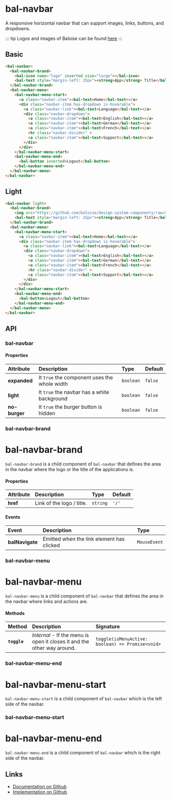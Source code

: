 # bal-navbar

<!-- START: human documentation top -->

A responsive horizontal navbar that can support images, links, buttons, and dropdowns.

::: tip
Logos and images of Baloise can be found [here](https://www.baloise.com/de/home/ueber-uns/wer-wir-sind/bilder-logos.html)
:::

<!-- END: human documentation top -->

## Basic

<ClientOnly>  <docs-demo-bal-navbar-64></docs-demo-bal-navbar-64></ClientOnly>

```html
<bal-navbar>
  <bal-navbar-brand>
    <bal-icon name="logo" inverted size="large"></bal-icon>
    <bal-text style="margin-left: 15px"><strong>App</strong> Title</bal-text>
  </bal-navbar-brand>
  <bal-navbar-menu>
    <bal-navbar-menu-start>
      <a class="navbar-item"><bal-text>Home</bal-text></a>
      <div class="navbar-item has-dropdown is-hoverable">
        <a class="navbar-link"><bal-text>Language</bal-text></a>
        <div class="navbar-dropdown">
          <a class="navbar-item"><bal-text>English</bal-text></a>
          <a class="navbar-item"><bal-text>German</bal-text></a>
          <a class="navbar-item"><bal-text>French</bal-text></a>
          <hr class="navbar-divider" >
          <a class="navbar-item"><bal-text>Support</bal-text></a>
        </div>
      </div>
    </bal-navbar-menu-start>
    <bal-navbar-menu-end>
      <bal-button inverted>Logout</bal-button>
    </bal-navbar-menu-end>
  </bal-navbar-menu>
</bal-navbar>
```

## Light

<ClientOnly>  <docs-demo-bal-navbar-65></docs-demo-bal-navbar-65></ClientOnly>

```html
<bal-navbar light>
  <bal-navbar-brand>
    <img src="https://github.com/baloise/design-system-components/raw/master/resources/images/logo.svg" >
    <bal-text style="margin-left: 15px"><strong>App</strong> Title</bal-text>
  </bal-navbar-brand>
  <bal-navbar-menu>
    <bal-navbar-menu-start>
      <a class="navbar-item"><bal-text>Home</bal-text></a>
      <div class="navbar-item has-dropdown is-hoverable">
        <a class="navbar-link"><bal-text>Language</bal-text></a>
        <div class="navbar-dropdown">
          <a class="navbar-item"><bal-text>English</bal-text></a>
          <a class="navbar-item"><bal-text>German</bal-text></a>
          <a class="navbar-item"><bal-text>French</bal-text></a>
          <hr class="navbar-divider" >
          <a class="navbar-item"><bal-text>Support</bal-text></a>
        </div>
      </div>
    </bal-navbar-menu-start>
    <bal-navbar-menu-end>
      <bal-button>Logout</bal-button>
    </bal-navbar-menu-end>
  </bal-navbar-menu>
</bal-navbar>
```


## API

### bal-navbar

#### Properties

| Attribute     | Description                                  | Type      | Default |
| :------------ | :------------------------------------------- | :-------- | :------ |
| **expanded**  | It `true` the component uses the whole width | `boolean` | `false` |
| **light**     | It `true` the navbar has a white background  | `boolean` | `false` |
| **no-burger** | It `true` the burger button is hidden        | `boolean` | `false` |

### bal-navbar-brand


# bal-navbar-brand 

`bal-navbar-brand` is a child component of `bal-navbar` that defines the area in the navbar where the logo or the title of the applications is.


#### Properties

| Attribute | Description               | Type     | Default |
| :-------- | :------------------------ | :------- | :------ |
| **href**  | Link of the logo / title. | `string` | `'/'`   |

#### Events

| Event           | Description                               | Type         |
| :-------------- | :---------------------------------------- | :----------- |
| **balNavigate** | Emitted when the link element has clicked | `MouseEvent` |

### bal-navbar-menu


# bal-navbar-menu 

`bal-navbar-menu` is a child component of `bal-navbar` that defines the area in the navbar where links and actions are.



#### Methods

| Method       | Description                                                             | Signature                                        |
| :----------- | :---------------------------------------------------------------------- | :----------------------------------------------- |
| **`toggle`** | *Internal* - If the menu is open it closes it and the other way around. | `toggle(isMenuActive: boolean) => Promise<void>` |

### bal-navbar-menu-end


# bal-navbar-menu-start 

`bal-navbar-menu-start` is a child component of `bal-navbar` which is the left side of the navbar.



### bal-navbar-menu-start


# bal-navbar-menu-end 

`bal-navbar-menu-end` is a child component of `bal-navbar` which is the right side of the navbar.





<!-- START: human documentation bottom -->

<!-- END: human documentation bottom -->


## Links

* [Documentation on Github](https://github.com/baloise/ui-library/blob/master/docs/src/components/components/bal-navbar.md)
* [Implementation on Github](https://github.com/baloise/ui-library/blob/master/packages/components/src/components/bal-navbar)
